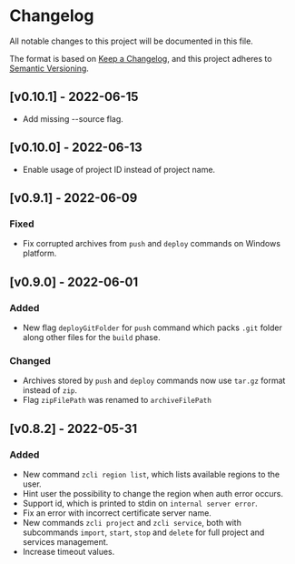 # Changelog
All notable changes to this project will be documented in this file.

The format is based on [Keep a Changelog](https://keepachangelog.com/en/1.0.0/),
and this project adheres to [Semantic Versioning](https://semver.org/spec/v2.0.0.html).

## [v0.10.1] - 2022-06-15
- Add missing --source flag.

## [v0.10.0] - 2022-06-13
- Enable usage of project ID instead of project name.

## [v0.9.1] - 2022-06-09

### Fixed
- Fix corrupted archives from `push` and `deploy` commands on Windows platform.

## [v0.9.0] - 2022-06-01

### Added
- New flag `deployGitFolder` for `push` command which packs `.git` folder along other files for the `build` phase.

### Changed
- Archives stored by `push` and `deploy` commands now use `tar.gz` format instead of `zip`.
- Flag `zipFilePath` was renamed to `archiveFilePath`

## [v0.8.2] - 2022-05-31

### Added
- New command `zcli region list`, which lists available regions to the user.
- Hint user the possibility to change the region when auth error occurs.
- Support id, which is printed to stdin on `internal server error`.
- Fix an error with incorrect certificate server name.
- New commands `zcli project` and `zcli service`, both with subcommands `import`, `start`, `stop` and `delete` for full project and services management.
- Increase timeout values.
